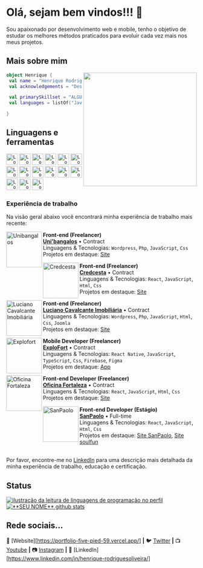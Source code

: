 # Olá, sejam bem vindos!!! 👋

Sou apaixonado por desenvolvimento web e mobile, tenho o objetivo de estudar os melhores métodos praticados para evoluir cada vez mais nos meus projetos.

## Mais sobre mim

<img align="right" width="300" src="https://media.giphy.com/media/RkDZq0dhhYHhxdFrJB/giphy.gif" />

```kotlin
object Henrique {
 val name = "Henrique Rodrigues Oliveira"
 val acknowledgements = "Desenvolvedor Full Stack"

 val primarySkillset = "ALGUMAS HABILIDADES"
 val languages = listOf("JavaScript", "React Native", "Firebase", "Node.js", "Tailwind")

}
```

## Linguagens e ferramentas

<code><img
    height="30"
    src="https://img.shields.io/badge/JavaScript-F7DF1E?style=for-the-badge&logo=javascript&logoColor=black"
    alt="Logo JavaScript"/></code>
<code><img
    height="30"
    src="https://img.shields.io/badge/TypeScript-007ACC?style=for-the-badge&logo=typescript&logoColor=white"
    alt="Logo TypeScript"/></code>
<code><img
    height="30"
    src="https://img.shields.io/badge/React_Native-20232A?style=for-the-badge&logo=react&logoColor=61DAFB"
    alt="Logo React Native"/></code>
<code><img
    height="30"
    src="https://img.shields.io/badge/Expo-1B1F23?style=for-the-badge&logo=expo&logoColor=white"
    alt="Logo Expo"/></code>
<code><img
    height="30"
    src="https://img.shields.io/badge/Node.js-43853D?style=for-the-badge&logo=node.js&logoColor=white"
    alt="Logo Node.js"/></code>
<code><img
    height="30"
    src="https://img.shields.io/badge/Sass-CC6699?style=for-the-badge&logo=sass&logoColor=white"
    alt="Logo Sass"/></code>
<code><img
    height="30"
    src="https://img.shields.io/badge/styled--components-DB7093?style=for-the-badge&logo=styled-components&logoColor=white"
    alt="Logo Styled Components"/></code>
<code><img
    height="30"
    src="https://img.shields.io/badge/Tailwind_CSS-38B2AC?style=for-the-badge&logo=tailwind-css&logoColor=white"
    alt="Logo Tailwind"/></code>
<code><img
    height="30"
    src="https://img.shields.io/badge/Redux-593D88?style=for-the-badge&logo=redux&logoColor=white"
    alt="Logo Redux"/></code>
<code><img
    height="30"
    src="https://img.shields.io/badge/firebase-ffca28?style=for-the-badge&logo=firebase&logoColor=black"
    alt="Logo Firebase"/></code>
<code><img
    height="30"
    src="https://img.shields.io/badge/eslint-3A33D1?style=for-the-badge&logo=eslint&logoColor=white"
    alt="Logo Firebase"/></code>
<code><img
    height="30"
    src="https://img.shields.io/badge/prettier-1A2C34?style=for-the-badge&logo=prettier&logoColor=F7BA3E"
    alt="Logo Firebase"/></code>
<code><img
    height="30"
    src="https://img.shields.io/badge/Git-E34F26?style=for-the-badge&logo=git&logoColor=white"
    alt="Logo Git"/></code>
<code><img
    height="30"
    src="https://img.shields.io/badge/VSCode-0078D4?style=for-the-badge&logo=visual%20studio%20code&logoColor=white"
    alt="Logo VSCode"/></code>
<code><img
    height="30"
    src="https://img.shields.io/badge/WordPress-006E93?style=for-the-badge&logo=wordpress&logoColor=white"
    alt="Logo Wordpress"/></code>

### Experiência de trabalho

Na visão geral abaixo você encontrará minha experiência de trabalho mais recente:

[<img align="left" height="94px" width="94px" alt="Unibangalos" src="https://github.com/Krissafff/Krissafff/assets/79226722/32fc8c3a-5c91-4c92-82cc-a97ce2108633"/>](https://unibangalos.com/)

**Front-end (Freelancer)** \
[**Uni'bangalos**](https://unibangalos.com/) • Contract \
Linguagens & Tecnologias: `Wordpress`, `Php`, `JavaScript`, `Css`\
Projetos em destaque: [Site](https://unibangalos.com/)
<br/>

[<img align="left" height="94px" width="94px" alt="Credcesta" src="https://github.com/Krissafff/Krissafff/assets/79226722/40d37abb-0e7f-4075-9e69-5e1a2ed89cb1"/>](https://lojasconcred.com.br/)

**Front-end (Freelancer)** \
[**Credcesta**](https://lojasconcred.com.br/) • Contract \
Linguagens & Tecnologias: `React`, `JavaScript`, `Html`, `Css`\
Projetos em destaque: [Site](https://lojasconcred.com.br/)
<br/>

[<img align="left" height="94px" width="94px" alt="Luciano Cavalcante Imobiliária" src="https://github.com/Krissafff/Krissafff/assets/79226722/eef59490-39d5-47fa-9353-928f11348ffc"/>](https://cidadecauype.com.br/)

**Front-end (Freelancer)** \
[**Luciano Cavalcante Imobiliária**](https://cidadecauype.com.br/) • Contract \
Linguagens & Tecnologias: `Wordpress`, `Php`, `JavaScript`, `Html`, `Css`, `Joomla`\
Projetos em destaque: [Site](https://cidadecauype.com.br/)
<br/>

[<img align="left" height="94px" width="94px" alt="Explofort" src="https://github.com/Krissafff/Krissafff/assets/79226722/66273cb5-0147-42d2-8b3b-6e68d5a576d4"/>](https://www.spacex.com/)

**Mobile Developer (Freelancer)** \
[**ExploFort**](https://play.google.com/store/apps/details?id=com.explofortapp&pli=1) • Contract \
Linguagens & Tecnologias: `React Native`, `JavaScript`, `TypeScript`, `Css`, `Firebase`, `Figma`\
Projetos em destaque: [App](https://play.google.com/store/apps/details?id=com.explofortapp&pli=1)
<br/>

[<img align="left" height="94px" width="94px" alt="Oficina Fortaleza" src="https://github.com/Krissafff/Krissafff/assets/79226722/a661c822-1d1b-442a-ad3a-f0b01d2fcfe2"/>](https://oficinafortaleza.com/)

**Front-end Developer (Freelancer)** \
[**Oficina Fortaleza**](https://oficinafortaleza.com/) • Contract \
Linguagens & Tecnologias: `React`, `JavaScript`, `Html`, `Css`\
Projetos em destaque: [Site](https://oficinafortaleza.com/)
<br/>

[<img align="left" height="94px" width="94px" alt="SanPaolo" src="https://github.com/Krissafff/Krissafff/assets/79226722/26d2ae16-064f-47ea-88ea-8ddf99064472"/>](https://www.sanpaologelato.com.br/)

**Front-end Developer (Estágio)** \
[**SanPaolo**](https://www.sanpaologelato.com.br/) • Full-time \
Linguagens & Tecnologias: `React`, `JavaScript`, `Html`, `Css` \
Projetos em destaque: [Site SanPaolo](https://www.sanpaologelato.com.br/), [Site soulfun](https://soulfunsorvetes.com.br/)
<br/>
<br/>

Por favor, encontre-me no [LinkedIn](https://www.linkedin.com/in/henrique-rodriguesoliveira/) para uma descrição mais detalhada da minha experiência de trabalho, educação e certificação.

## Status

<a href="https://github.com/HenriqueRodriguesOliveira" title="ilustração do mapeamento de linguagens">
  <img align="center" src="https://github-readme-stats.vercel.app/api/top-langs/?username=HenriqueRodriguesOliveira&theme=transparent&hide_langs_below=1" alt="ilustração da leitura de linguagens de programação no perfil"/>
</a>

<a href="https://github.com/HenriqueRodriguesOliveira" title="ilustração do mapeamento do perfil">
 <img align="center" src="https://github-readme-stats.vercel.app/api?username=HenriqueRodriguesOliveira&show_icons=true&theme=transparent&line_height=27" alt="**SEU NOME** github stats"/>
</a>

[website]: https://codedev.ga/
[twitter]: https://twitter.com/SEUTWITTER
[youtube]: https://www.youtube.com/user/SEUYOUTUBE/
[instagram]: https://www.instagram.com/SEUINSTAGRAM/
[linkedin]: https://www.linkedin.com/in/SEULINKEDIN/

<br>

## Rede sociais...

🏡 [Website][https://portfolio-five-pied-59.vercel.app/] **|**
🐦 [Twitter][twitter] **|**
📺 [Youtube][youtube] **|**
📷 [Instagram][instagram] **|**
👔 [LinkedIn][https://www.linkedin.com/in/henrique-rodriguesoliveira/]

